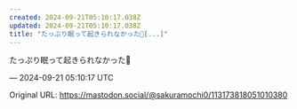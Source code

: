 ```yaml
---
created: 2024-09-21T05:10:17.038Z
updated: 2024-09-21T05:10:17.038Z
title: "たっぷり眠って起きられなかった🥲[...]"
---
```


<p>たっぷり眠って起きられなかった🥲</p>

&mdash; 2024-09-21 05:10:17 UTC

Original URL: https://mastodon.social/@sakuramochi0/113173818051010380
